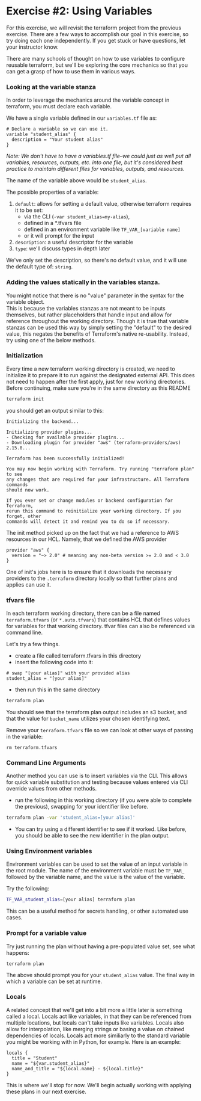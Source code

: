 # Exercise #2: Using Variables

For this exercise, we will revisit the terraform project from the previous exercise. There are a few ways 
to accomplish our goal in this exercise, so try doing each one independently. If you get stuck or have
questions, let your instructor know.

There are many schools of thought on how to use variables to configure reusable terraform, 
but we'll be exploring the core mechanics so that you can get a grasp of how to use them in various ways.

### Looking at the variable stanza

In order to leverage the mechanics around the variable concept in terraform, you must declare each variable.

We have a single variable defined in our `variables.tf` file as:

```hcl
# Declare a variable so we can use it.
variable "student_alias" {
  description = "Your student alias"
}
```

*Note: We don't have to have a variables.tf file–we could just as well put all variables, resources, 
outputs, etc. into one file, but it's considered best practice to maintain different files for variables,
outputs, and resources.*

The name of the variable above would be `student_alias`.

The possible properties of a variable:

1. `default`: allows for setting a default value, otherwise terraform requires it to be set:
    * via the CLI (`-var student_alias=my-alias`), 
    * defined in a *.tfvars file
    * defined in an environment variable like `TF_VAR_[variable name]`
    * or it will prompt for the input
2. `description`: a useful descriptor for the variable
3. `type`: we'll discuss types in depth later

We've only set the description, so there's no default value, and it will use the default type of: `string`.

### Adding the values statically in the variables stanza.

You might notice that there is no "value" parameter in the syntax for the variable object.  
This is because the variables stanzas are not meant to be inputs themselves, but rather placeholders
that handle input and allow for reference throughout the working directory.  Though it is true that
variable stanzas can be used this way by simply setting the "default" to the desired value, this 
negates the benefits of Terraform's native re-usability.  Instead, try using one of the below methods.


### Initialization

Every time a new terraform working directory is created, we need to initialize it to prepare it to run against
the designated external API.  This does not need to happen after the first apply, just for new working directories.  
Before continuing, make sure you're in the same directory as this README

```bash
terraform init
```

you should get an output similar to this:

```
Initializing the backend...

Initializing provider plugins...
- Checking for available provider plugins...
- Downloading plugin for provider "aws" (terraform-providers/aws) 2.15.0...

Terraform has been successfully initialized!

You may now begin working with Terraform. Try running "terraform plan" to see
any changes that are required for your infrastructure. All Terraform commands
should now work.

If you ever set or change modules or backend configuration for Terraform,
rerun this command to reinitialize your working directory. If you forget, other
commands will detect it and remind you to do so if necessary.
```

The init method picked up on the fact that we had a reference to AWS resources in our HCL. Namely, that we defined
the AWS provider

```hcl
provider "aws" {
  version = "~> 2.0" # meaning any non-beta version >= 2.0 and < 3.0
}
```

One of init's jobs here is to ensure that it downloads the necessary providers to the `.terraform` directory
locally so that further plans and applies can use it.

### tfvars file

In each terraform working directory, there can be a file named `terraform.tfvars` (or `*.auto.tfvars`) that contains 
HCL that defines values for variables for that working directory.  tfvar files can also be referenced via command line.  

Let's try a few things.

* create a file called terraform.tfvars in this directory
* insert the following code into it:
```hcl
# swap "[your alias]" with your provided alias
student_alias = "[your alias]"
```
* then run this in the same directory
```bash
terraform plan
``` 

You should see that the terraform plan output includes an s3 bucket, and that the value for `bucket_name`
utilizes your chosen identifying text.

Remove your `terraform.tfvars` file so we can look at other ways of passing in the variable:

```
rm terraform.tfvars
```

### Command Line Arguments

Another method you can use is to insert variables via the CLI.  This allows for quick variable substitution and 
testing because values entered via CLI override values from other methods.

* run the following in this working directory (if you were able to complete the previous), swapping for your
identifier like before.

```bash
terraform plan -var 'student_alias=[your alias]'
```

* You can try using a different identifier to see if it worked. Like before, you should be able to see the 
new identifier in the plan output.

### Using Environment variables

Environment variables can be used to set the value of an input variable in the root module. The name of the 
environment variable must be `TF_VAR_` followed by the variable name, and the value is the value of the variable.

Try the following:

```bash
TF_VAR_student_alias=[your alias] terraform plan 
```

This can be a useful method for secrets handling, or other automated use cases.

### Prompt for a variable value

Try just running the plan without having a pre-populated value set, see what happens:

```
terraform plan
```

The above should prompt you for your `student_alias` value. The final way in which a variable can be set at runtime.

### Locals

A related concept that we'll get into a bit more a little later is something called a local. Locals act like variables, 
in that they can be referenced from multiple locations, but locals can't take inputs like variables. Locals also allow for 
interpolation, like merging strings or basing a value on chained dependencies of locals. Locals act more similiarly to
the standard variable you might be working with in Python, for example.  Here is an example:

```hcl
locals {
  title = "Student"
  name = "${var.student_alias}"
  name_and_title = "${local.name} - ${local.title}"
}
```

This is where we'll stop for now. We'll begin actually working with applying these plans in our next exercise.

